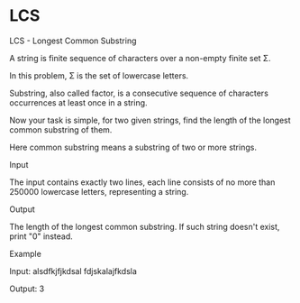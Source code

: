 # LCS
LCS - Longest Common Substring


A string is finite sequence of characters over a non-empty finite set Σ.

In this problem, Σ is the set of lowercase letters.

Substring, also called factor, is a consecutive sequence of characters occurrences at least once in a string.

Now your task is simple, for two given strings, find the length of the longest common substring of them.

Here common substring means a substring of two or more strings.

Input

The input contains exactly two lines, each line consists of no more than 250000 lowercase letters, representing a string.

Output

The length of the longest common substring. If such string doesn't exist, print "0" instead.

Example

Input:
alsdfkjfjkdsal
fdjskalajfkdsla

Output:
3
